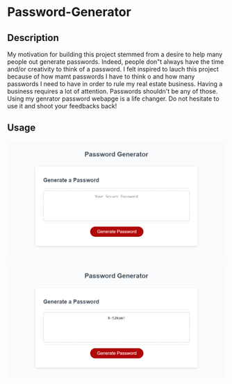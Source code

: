 # Password-Generator

## Description 

My motivation for building this project stemmed from a desire to help many people out generate passwords. Indeed, people don"t always have the time and/or creativity to think of a password. I felt inspired to lauch this project because of how mamt passwords I have to think o and how many passwords I need to have in order to rule my real estate business. Having a business requires a lot of attention. Passwords shouldn't be any of those. Using my genrator password webapge is a life changer. Do not hesitate to use it and shoot your feedbacks back!

## Usage
![Alt text](<assets/images/Screenshot 2023-11-16 210956.png>)
![Alt text](<assets/images/Screenshot 2023-11-16 211007.png>)